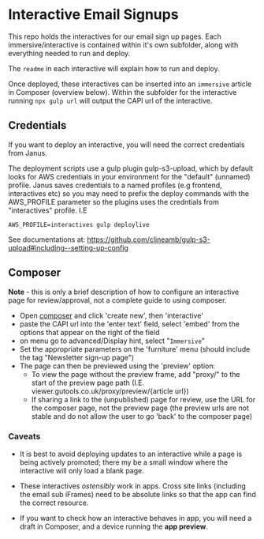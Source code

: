 # Interactive Email Signups

This repo holds the interactives for our email sign up pages. Each immersive/interactive is contained within it's own subfolder, along with everything needed to run and deploy.

The `readme` in each interactive will explain how to run and deploy.

Once deployed, these interactives can be inserted into an `immersive` article in Composer (overview below). Within the subfolder for the interactive running ``npx gulp url`` will output the CAPI url of the interactive.

## Credentials
If you want to deploy an interactive, you will need the correct credentials from Janus.

The deployment scripts use a gulp plugin gulp-s3-upload, which by default looks for AWS credentials in your environment for the "default" (unnamed) profile. Janus saves credentials to a named profiles (e.g frontend, interactives etc) so you may need to prefix the deploy commands with the AWS_PROFILE parameter so the plugins uses the credntials from "interactives" profile. I.E 
```
AWS_PROFILE=interactives gulp deploylive
```
See documentations at: https://github.com/clineamb/gulp-s3-upload#including--setting-up-config

## Composer
**Note** - this is only a brief description of how to configure an interactive page for review/approval, not a complete guide to using composer. 

- Open [composer](https://composer.gutools.co.uk/) and click 'create new', then 'interactive'
- paste the CAPI url into the 'enter text' field, select 'embed' from the options that appear on the right of the field
- on menu go to advanced/Display hint, select "`Immersive`"
- Set the appropriate parameters on the 'furniture' menu (should include the tag "Newsletter sign-up page")
- The page can then be previewed using the 'preview' option:
  - To view the page without the preview frame, add "proxy/" to the start of the preview page path (I.E. viewer.gutools.co.uk/proxy/preview/{article url})
  - If sharing a link to the (unpublished) page for review, use the URL for the composer page, not the preview page (the preview urls are not stable and do not allow the user to go 'back' to the composer page)

### Caveats

- It is best to avoid deploying updates to an interactive while a page is being actively promoted; there my be a small window where the interactive will only load a blank page.

- These interactives _ostensibly_ work in apps. Cross site links (including the email sub iFrames) need to be absolute links so that the app can find the correct resource.

- If you want to check how an interactive behaves in app, you will need a draft in Composer, and a device running the **app preview**.
